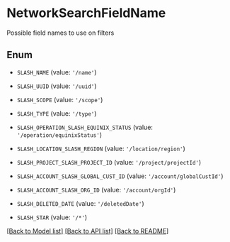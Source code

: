 # NetworkSearchFieldName

Possible field names to use on filters

## Enum

* `SLASH_NAME` (value: `'/name'`)

* `SLASH_UUID` (value: `'/uuid'`)

* `SLASH_SCOPE` (value: `'/scope'`)

* `SLASH_TYPE` (value: `'/type'`)

* `SLASH_OPERATION_SLASH_EQUINIX_STATUS` (value: `'/operation/equinixStatus'`)

* `SLASH_LOCATION_SLASH_REGION` (value: `'/location/region'`)

* `SLASH_PROJECT_SLASH_PROJECT_ID` (value: `'/project/projectId'`)

* `SLASH_ACCOUNT_SLASH_GLOBAL_CUST_ID` (value: `'/account/globalCustId'`)

* `SLASH_ACCOUNT_SLASH_ORG_ID` (value: `'/account/orgId'`)

* `SLASH_DELETED_DATE` (value: `'/deletedDate'`)

* `SLASH_STAR` (value: `'/*'`)

[[Back to Model list]](../README.md#documentation-for-models) [[Back to API list]](../README.md#documentation-for-api-endpoints) [[Back to README]](../README.md)


